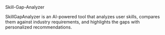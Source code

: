 Skill-Gap-Analyzer

SkillGapAnalyzer is an AI-powered tool that analyzes user skills, compares them against industry requirements, and highlights the gaps with personalized recommendations.

